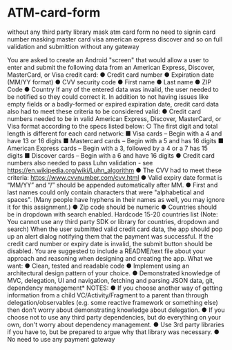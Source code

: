 # ATM-card-form
without any third party library mask atm card form
no need to signin
card number masking
master card
visa
american express
discover
and so on
full validation and submittion without any gateway

You are asked to create an Android "screen" that would allow a user to enter and submit
the following data from an American Express, Discover, MasterCard, or Visa credit card:
● Credit card number
● Expiration date (MM/YY format)
● CVV security code
● First name
● Last name
● ZIP Code
● Country
If any of the entered data was invalid, the user needed to be notified so they could
correct it. In addition to not having issues like empty fields or a badly-formed or expired
expiration date, credit card data also had to meet these criteria to be considered valid:
● Credit card numbers needed to be in valid American Express, Discover,
MasterCard, or Visa format according to the specs listed below:
○ The first digit and total length is different for each card network:
■ Visa cards – Begin with a 4 and have 13 or 16 digits
■ Mastercard cards – Begin with a 5 and has 16 digits
■ American Express cards – Begin with a 3, followed by a 4 or a 7
has 15 digits
■ Discover cards – Begin with a 6 and have 16 digits
● Credit card numbers also needed to pass Luhn validation - see
https://en.wikipedia.org/wiki/Luhn_algorithm
● The CVV had to meet these criteria: https://www.cvvnumber.com/cvv.html
● Valid expiry date format is “MM/YY” and “/” should be appended automatically
after MM.
● First and last names could only contain characters that were "alphabetical and
spaces". (Many people have hyphens in their names as well, you may ignore it
for this assignment.)
● Zip code should be numeric
● Countries should be in dropdown with search enabled. Hardcode 15-20 countries
list (Note: You cannot use any third party SDK or library for countries, dropdown
and search)
When the user submitted valid credit card data, the app should pop up an alert dialog
notifying them that the payment was successful. If the credit card number or expiry date
is invalid, the submit button should be disabled.
You are suggested to include a README/text file about your approach and reasoning
when designing and creating the app.
What we want:
● Clean, tested and readable code
● Implement using an architectural design pattern of your choice.
● Demonstrated knowledge of MVC, delegation, UI and navigation, fetching and
parsing JSON data, git, dependency management*
NOTES:
● If you choose another way of getting information from a child
VC/Activity/Fragment to a parent than through delegation/observables (e.g. some
reactive framework or something else) then don't worry about demonstrating
knowledge about delegation.
● If you choose not to use any third party dependencies, but do everything on your
own, don't worry about dependency management.
● Use 3rd party libraries if you have to, but be prepared to argue why that library
was necessary.
● No need to use any payment gateway
